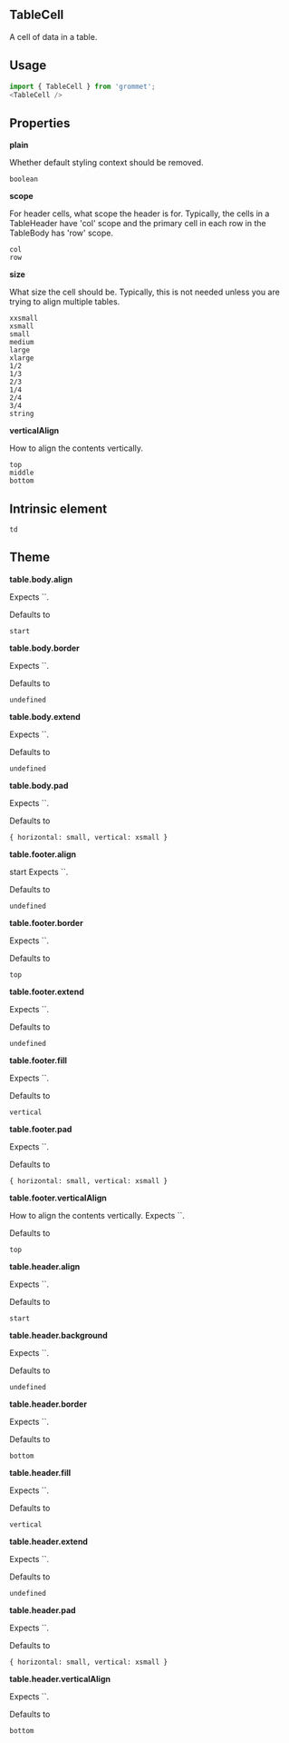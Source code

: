 ## TableCell
A cell of data in a table.

## Usage

```javascript
import { TableCell } from 'grommet';
<TableCell />
```

## Properties

**plain**

Whether default styling context should be removed.

```
boolean
```

**scope**

For header cells, what scope the header is for.
        Typically, the cells in a TableHeader have 'col' scope and
        the primary cell in each row in the TableBody has 'row' scope.

```
col
row
```

**size**

What size the cell should be. Typically, this is not needed
      unless you are trying to align multiple tables.

```
xxsmall
xsmall
small
medium
large
xlarge
1/2
1/3
2/3
1/4
2/4
3/4
string
```

**verticalAlign**

How to align the contents vertically.

```
top
middle
bottom
```
  
## Intrinsic element

```
td
```
## Theme
  
**table.body.align**

 Expects ``.

Defaults to

```
start
```

**table.body.border**

 Expects ``.

Defaults to

```
undefined
```

**table.body.extend**

 Expects ``.

Defaults to

```
undefined
```

**table.body.pad**

 Expects ``.

Defaults to

```
{ horizontal: small, vertical: xsmall }
```

**table.footer.align**

start Expects ``.

Defaults to

```
undefined
```

**table.footer.border**

 Expects ``.

Defaults to

```
top
```

**table.footer.extend**

 Expects ``.

Defaults to

```
undefined
```

**table.footer.fill**

 Expects ``.

Defaults to

```
vertical
```

**table.footer.pad**

 Expects ``.

Defaults to

```
{ horizontal: small, vertical: xsmall }
```

**table.footer.verticalAlign**

How to align the contents vertically. Expects ``.

Defaults to

```
top
```

**table.header.align**

 Expects ``.

Defaults to

```
start
```

**table.header.background**

 Expects ``.

Defaults to

```
undefined
```

**table.header.border**

 Expects ``.

Defaults to

```
bottom
```

**table.header.fill**

 Expects ``.

Defaults to

```
vertical
```

**table.header.extend**

 Expects ``.

Defaults to

```
undefined
```

**table.header.pad**

 Expects ``.

Defaults to

```
{ horizontal: small, vertical: xsmall }
```

**table.header.verticalAlign**

 Expects ``.

Defaults to

```
bottom
```

